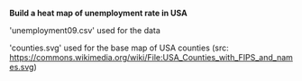 <strong>Build a heat map of unemployment rate in USA</strong>

'unemployment09.csv' used for the data

'counties.svg' used for the base map of USA counties (src: https://commons.wikimedia.org/wiki/File:USA_Counties_with_FIPS_and_names.svg)
